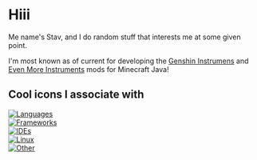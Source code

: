 # Hiii

Me name's Stav, and I do random stuff that interests me at some given point.

I'm most known as of current for developing the [Genshin Instrumens](https://www.curseforge.com/minecraft/mc-mods/genshin-instruments) and [Even More Instruments](https://www.curseforge.com/minecraft/mc-mods/even-more-instruments) mods for Minecraft Java!

## Cool icons I associate with

[![Languages](https://skillicons.dev/icons?i=kotlin,java,cs,cpp,c,coffeescript,py,arduino,js,html,css,dart)](https://skillicons.dev)
<br/>
[![Frameworks](https://skillicons.dev/icons?i=flutter,androidstudio,nodejs,bots)](https://skillicons.dev)
<br/>
[![IDEs](https://skillicons.dev/icons?i=visualstudio,vscode,idea,eclipse)](https://skillicons.dev)
<br/>
[![Linux](https://skillicons.dev/icons?i=linux,bash,docker,git)](https://skillicons.dev)
<br/>
[![Other](https://skillicons.dev/icons?i=gradle,mysql,sqlite,regex)](https://skillicons.dev)

<!--
**StavWasPlayZ/stavwasplayz** is a ✨ _special_ ✨ repository because its `README.md` (this file) appears on your GitHub profile.

Here are some ideas to get you started:

- 🔭 I’m currently working on ...
- 🌱 I’m currently learning ...
- 👯 I’m looking to collaborate on ...
- 🤔 I’m looking for help with ...
- 💬 Ask me about ...
- 📫 How to reach me: ...
- 😄 Pronouns: ...
- ⚡ Fun fact: ...
-->
